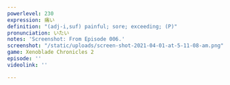 ```yaml
---
powerlevel: 230
expression: 痛い
definition: "(adj-i,suf) painful; sore; exceeding; (P)"
pronunciation: いたい
notes: 'Screenshot: From Episode 006.'
screenshot: "/static/uploads/screen-shot-2021-04-01-at-5-11-08-am.png"
game: Xenoblade Chronicles 2
episode: ''
videolink: ''

---
```

